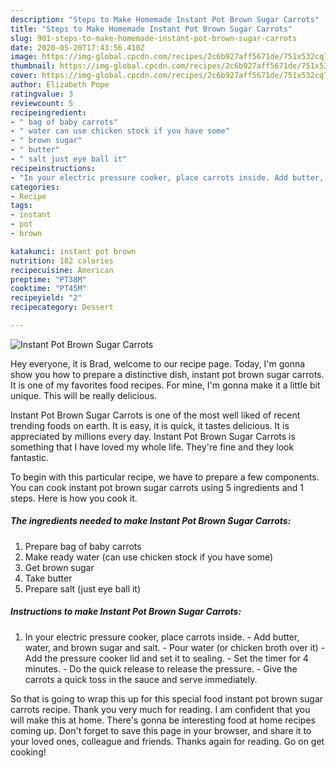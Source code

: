 ```yaml
---
description: "Steps to Make Homemade Instant Pot Brown Sugar Carrots"
title: "Steps to Make Homemade Instant Pot Brown Sugar Carrots"
slug: 901-steps-to-make-homemade-instant-pot-brown-sugar-carrots
date: 2020-05-20T17:43:56.410Z
image: https://img-global.cpcdn.com/recipes/2c6b927aff5671de/751x532cq70/instant-pot-brown-sugar-carrots-recipe-main-photo.jpg
thumbnail: https://img-global.cpcdn.com/recipes/2c6b927aff5671de/751x532cq70/instant-pot-brown-sugar-carrots-recipe-main-photo.jpg
cover: https://img-global.cpcdn.com/recipes/2c6b927aff5671de/751x532cq70/instant-pot-brown-sugar-carrots-recipe-main-photo.jpg
author: Elizabeth Pope
ratingvalue: 3
reviewcount: 5
recipeingredient:
- " bag of baby carrots"
- " water can use chicken stock if you have some"
- " brown sugar"
- " butter"
- " salt just eye ball it"
recipeinstructions:
- "In your electric pressure cooker, place carrots inside. Add butter, water, and brown sugar and salt. Pour water (or chicken broth over it) Add the pressure cooker lid and set it to sealing. Set the timer for 4 minutes. Do the quick release to release the pressure. Give the carrots a quick toss in the sauce and serve immediately."
categories:
- Recipe
tags:
- instant
- pot
- brown

katakunci: instant pot brown 
nutrition: 182 calories
recipecuisine: American
preptime: "PT38M"
cooktime: "PT45M"
recipeyield: "2"
recipecategory: Dessert

---
```



![Instant Pot Brown Sugar Carrots](https://img-global.cpcdn.com/recipes/2c6b927aff5671de/751x532cq70/instant-pot-brown-sugar-carrots-recipe-main-photo.jpg)

Hey everyone, it is Brad, welcome to our recipe page. Today, I'm gonna show you how to prepare a distinctive dish, instant pot brown sugar carrots. It is one of my favorites food recipes. For mine, I'm gonna make it a little bit unique. This will be really delicious.

Instant Pot Brown Sugar Carrots is one of the most well liked of recent trending foods on earth. It is easy, it is quick, it tastes delicious. It is appreciated by millions every day. Instant Pot Brown Sugar Carrots is something that I have loved my whole life. They're fine and they look fantastic.




To begin with this particular recipe, we have to prepare a few components. You can cook instant pot brown sugar carrots using 5 ingredients and 1 steps. Here is how you cook it.

<!--inarticleads1-->

##### The ingredients needed to make Instant Pot Brown Sugar Carrots:

1. Prepare  bag of baby carrots
1. Make ready  water (can use chicken stock if you have some)
1. Get  brown sugar
1. Take  butter
1. Prepare  salt (just eye ball it)




<!--inarticleads2-->

##### Instructions to make Instant Pot Brown Sugar Carrots:

1. In your electric pressure cooker, place carrots inside. - Add butter, water, and brown sugar and salt. - Pour water (or chicken broth over it) - Add the pressure cooker lid and set it to sealing. - Set the timer for 4 minutes. - Do the quick release to release the pressure. - Give the carrots a quick toss in the sauce and serve immediately.




So that is going to wrap this up for this special food instant pot brown sugar carrots recipe. Thank you very much for reading. I am confident that you will make this at home. There's gonna be interesting food at home recipes coming up. Don't forget to save this page in your browser, and share it to your loved ones, colleague and friends. Thanks again for reading. Go on get cooking!

